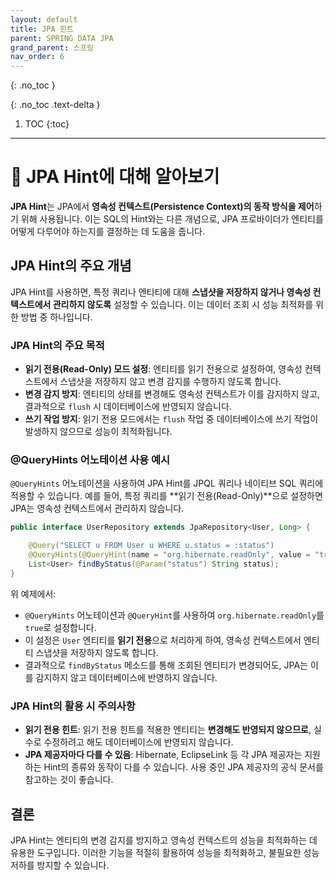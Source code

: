 ```yaml
---
layout: default
title: JPA 힌트
parent: SPRING DATA JPA
grand_parent: 스프링
nav_order: 6
---
```


{: .no_toc }
 
{: .no_toc .text-delta }

1. TOC
{:toc}

---

# 📝 JPA Hint에 대해 알아보기

**JPA Hint**는 JPA에서 **영속성 컨텍스트(Persistence Context)의 동작 방식을 제어**하기 위해 사용됩니다. 이는 SQL의 Hint와는 다른 개념으로, JPA 프로바이더가 엔티티를 어떻게 다루어야 하는지를 결정하는 데 도움을 줍니다.

## JPA Hint의 주요 개념

JPA Hint를 사용하면, 특정 쿼리나 엔티티에 대해 **스냅샷을 저장하지 않거나 영속성 컨텍스트에서 관리하지 않도록** 설정할 수 있습니다. 이는 데이터 조회 시 성능 최적화를 위한 방법 중 하나입니다.

### JPA Hint의 주요 목적

- **읽기 전용(Read-Only) 모드 설정**: 엔티티를 읽기 전용으로 설정하여, 영속성 컨텍스트에서 스냅샷을 저장하지 않고 변경 감지를 수행하지 않도록 합니다.
- **변경 감지 방지**: 엔티티의 상태를 변경해도 영속성 컨텍스트가 이를 감지하지 않고, 결과적으로 `flush` 시 데이터베이스에 반영되지 않습니다.
- **쓰기 작업 방지**: 읽기 전용 모드에서는 `flush` 작업 중 데이터베이스에 쓰기 작업이 발생하지 않으므로 성능이 최적화됩니다.

### @QueryHints 어노테이션 사용 예시

`@QueryHints` 어노테이션을 사용하여 JPA Hint를 JPQL 쿼리나 네이티브 SQL 쿼리에 적용할 수 있습니다. 예를 들어, 특정 쿼리를 **읽기 전용(Read-Only)**으로 설정하면 JPA는 영속성 컨텍스트에서 관리하지 않습니다.

```java
public interface UserRepository extends JpaRepository<User, Long> {

    @Query("SELECT u FROM User u WHERE u.status = :status")
    @QueryHints(@QueryHint(name = "org.hibernate.readOnly", value = "true"))
    List<User> findByStatus(@Param("status") String status);
}
```

위 예제에서:

- `@QueryHints` 어노테이션과 `@QueryHint`를 사용하여 `org.hibernate.readOnly`를 `true`로 설정합니다.
- 이 설정은 `User` 엔티티를 **읽기 전용**으로 처리하게 하여, 영속성 컨텍스트에서 엔티티 스냅샷을 저장하지 않도록 합니다.
- 결과적으로 `findByStatus` 메소드를 통해 조회된 엔티티가 변경되어도, JPA는 이를 감지하지 않고 데이터베이스에 반영하지 않습니다.

### JPA Hint의 활용 시 주의사항

- **읽기 전용 힌트**: 읽기 전용 힌트를 적용한 엔티티는 **변경해도 반영되지 않으므로**, 실수로 수정하려고 해도 데이터베이스에 반영되지 않습니다.
- **JPA 제공자마다 다를 수 있음**: Hibernate, EclipseLink 등 각 JPA 제공자는 지원하는 Hint의 종류와 동작이 다를 수 있습니다. 사용 중인 JPA 제공자의 공식 문서를 참고하는 것이 좋습니다.

## 결론

JPA Hint는 엔티티의 변경 감지를 방지하고 영속성 컨텍스트의 성능을 최적화하는 데 유용한 도구입니다. 이러한 기능을 적절히 활용하여 성능을 최적화하고, 불필요한 성능 저하를 방지할 수 있습니다.

